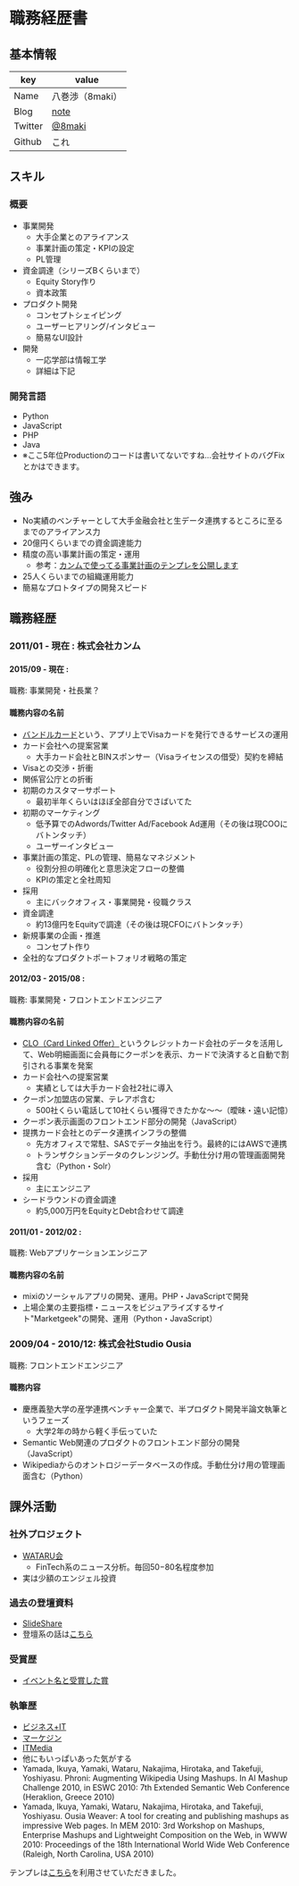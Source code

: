 # 職務経歴書

## 基本情報

|key|value|
|---|-----|
|Name|八巻渉（8maki）|
|Blog|[note](https://note.mu/8maki)|
|Twitter|[@8maki](https://twitter.com/8maki)|
|Github|これ|

## スキル

### 概要
- 事業開発
  - 大手企業とのアライアンス
  - 事業計画の策定・KPIの設定
  - PL管理
- 資金調達（シリーズBくらいまで）
  - Equity Story作り
  - 資本政策
- プロダクト開発
  - コンセプトシェイピング
  - ユーザーヒアリング/インタビュー
  - 簡易なUI設計
- 開発
  - 一応学部は情報工学
  - 詳細は下記

### 開発言語
- Python
- JavaScript
- PHP
- Java
- ※ここ5年位Productionのコードは書いてないですね...会社サイトのバグFixとかはできます。

## 強み
- No実績のベンチャーとして大手金融会社と生データ連携するところに至るまでのアライアンス力
- 20億円くらいまでの資金調達能力
- 精度の高い事業計画の策定・運用
  - 参考：[カンムで使ってる事業計画のテンプレを公開します](http://finance-startups.jp/2018/07/business-plan-template/)
- 25人くらいまでの組織運用能力
- 簡易なプロトタイプの開発スピード

## 職務経歴

### 2011/01 - 現在 : 株式会社カンム

#### 2015/09 - 現在 : 

職務: 事業開発・社長業？

#### 職務内容の名前

- [バンドルカード](https://vandle.jp/)という、アプリ上でVisaカードを発行できるサービスの運用
- カード会社への提案営業
  - 大手カード会社とBINスポンサー（Visaライセンスの借受）契約を締結
- Visaとの交渉・折衝
- 関係官公庁との折衝
- 初期のカスタマーサポート
  - 最初半年くらいはほぼ全部自分でさばいてた
- 初期のマーケティング
  - 低予算でのAdwords/Twitter Ad/Facebook Ad運用（その後は現COOにバトンタッチ）
  - ユーザーインタビュー
- 事業計画の策定、PLの管理、簡易なマネジメント
  - 役割分担の明確化と意思決定フローの整備
  - KPIの策定と全社周知
- 採用
  - 主にバックオフィス・事業開発・役職クラス
- 資金調達
  - 約13億円をEquityで調達（その後は現CFOにバトンタッチ）
- 新規事業の企画・推進
  - コンセプト作り
- 全社的なプロダクトポートフォリオ戦略の策定

#### 2012/03 - 2015/08 : 

職務: 事業開発・フロントエンドエンジニア

#### 職務内容の名前
- [CLO（Card Linked Offer）](https://kanmu.co.jp/news/20130624-saison-clo/)というクレジットカード会社のデータを活用して、Web明細画面に会員毎にクーポンを表示、カードで決済すると自動で割引される事業を発案
- カード会社への提案営業
  - 実績としては大手カード会社2社に導入
- クーポン加盟店の営業、テレアポ含む
  - 500社くらい電話して10社くらい獲得できたかな〜〜（曖昧・遠い記憶）
- クーポン表示画面のフロントエンド部分の開発（JavaScript）
- 提携カード会社とのデータ連携インフラの整備
  - 先方オフィスで常駐、SASでデータ抽出を行う。最終的にはAWSで連携
  - トランザクションデータのクレンジング。手動仕分け用の管理画面開発含む（Python・Solr）
- 採用
  - 主にエンジニア
- シードラウンドの資金調達
  - 約5,000万円をEquityとDebt合わせて調達

#### 2011/01 - 2012/02 : 

職務: Webアプリケーションエンジニア

#### 職務内容の名前

- mixiのソーシャルアプリの開発、運用。PHP・JavaScriptで開発
- 上場企業の主要指標・ニュースをビジュアライズするサイト"Marketgeek"の開発、運用（Python・JavaScript）

### 2009/04 - 2010/12: 株式会社Studio Ousia

職務: フロントエンドエンジニア

#### 職務内容

- 慶應義塾大学の産学連携ベンチャー企業で、半プロダクト開発半論文執筆というフェーズ
  - 大学2年の時から軽く手伝っていた
- Semantic Web関連のプロダクトのフロントエンド部分の開発（JavaScript）
- Wikipediaからのオントロジーデータベースの作成。手動仕分け用の管理画面含む（Python）

## 課外活動

### 社外プロジェクト
* [WATARU会](https://wataru.connpass.com/)
  * FinTech系のニュース分析。毎回50−80名程度参加
* 実は少額のエンジェル投資

### 過去の登壇資料
* [SlideShare](Shttps://www.slideshare.net/8maki)
* 登壇系の話は[こちら](https://kanmu.co.jp/published/)

### 受賞歴
* [イベント名と受賞した賞](イベントのランディングページのリンクや、結果がわかる記事など)

### 執筆歴
* [ビジネス+IT](https://www.sbbit.jp/article/cont1/35244)
* [マーケジン](https://markezine.jp/article/detail/29703)
* [ITMedia](https://www.itmedia.co.jp/business/articles/1812/03/news004.html)
* 他にもいっぱいあった気がする
* Yamada, Ikuya, Yamaki, Wataru, Nakajima, Hirotaka, and Takefuji, Yoshiyasu. Phroni: Augmenting Wikipedia Using Mashups. In AI Mashup Challenge 2010, in ESWC 2010: 7th Extended Semantic Web Conference (Heraklion, Greece 2010)
* Yamada, Ikuya, Yamaki, Wataru, Nakajima, Hirotaka, and Takefuji, Yoshiyasu. Ousia Weaver: A tool for creating and publishing mashups as impressive Web pages. In MEM 2010: 3rd Workshop on Mashups, Enterprise Mashups and Lightweight Composition on the Web, in WWW 2010: Proceedings of the 18th International World Wide Web Conference (Raleigh, North Carolina, USA 2010)

テンプレは[こちら](https://github.com/okohs/Curriculum-Vitae)を利用させていただきました。
